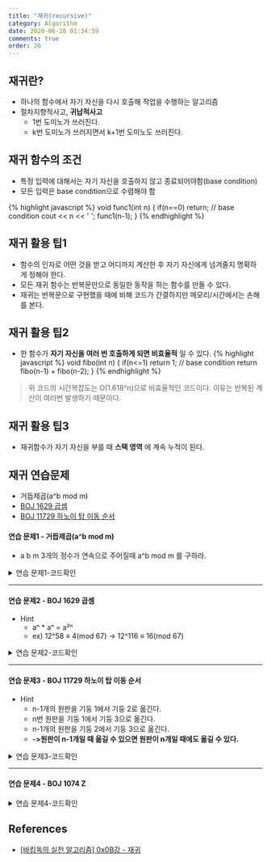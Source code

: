 ```yaml
---
title: "재귀(recursive)"
category: Algorithm
date: 2020-06-28 01:34:59
comments: true
order: 26
---
```


## 재귀란?
* 하나의 함수에서 자기 자신을 다시 호출해 작업을 수행하는 알고리즘
* 절차지향적사고, __귀납적사고__
  + 1번 도미노가 쓰러진다.
  + k번 도미노가 쓰러지면서 k+1번 도미노도 쓰러진다.

## 재귀 함수의 조건
* 특정 입력에 대해서는 자기 자신을 호출하지 않고 종료되어야함(base condition)
* 모든 입력은 base condition으로 수렴해야 함

{% highlight javascript %}
void func1(int n) {
    if(n==0) return; // base condition
    cout << n << ' ';
    func1(n-1);
}
{% endhighlight %}

## 재귀 활용 팁1
* 함수의 인자로 어떤 것을 받고 어디까지 계산한 후 자기 자신에게 넘겨줄지 명확하게 정해야 한다.
* 모든 재귀 함수는 반복문만으로 동일한 동작을 하는 함수를 만들 수 있다.
* 재귀는 반복문으로 구현했을 때에 비해 코드가 간결하지만 메모리/시간에서는 손해를 본다.

## 재귀 활용 팁2
* 한 함수가 __자기 자신을 여러 번 호출하게 되면 비효율적__ 일 수 있다.
{% highlight javascript %}
void fibo(int n) {
    if(n<=1) return 1; // base condition
    return fibo(n-1) + fibo(n-2);
}
{% endhighlight %}
> 위 코드의 시간복잡도는 O(1.618^n)으로 비효율적인 코드이다. 이유는 반복된 계산이 여러번 발생하기 때문이다.

## 재귀 활용 팁3
* 재귀함수가 자기 자신을 부를 때 __스택 영역__ 에 계속 누적이 된다.

## 재귀 연습문제
* 거듭제곱(a^b mod m)
* [BOJ 1629 곱셈](https://www.acmicpc.net/problem/1629)
* [BOJ 11729 하노이 탑 이동 순서](https://www.acmicpc.net/problem/11729)

#### 연습 문제1 - 거듭제곱(a^b mod m)
* a b m 3개의 정수가 연속으로 주어질때 a^b mod m 를 구하라.

<details><summary>연습 문제1-코드확인</summary>

{% highlight javascript %}
using ll = long long;
ll func1(ll a, ll b, ll m) {
    ll val = 1;
    while(b--) val = val * a % m;
    return val;
}
{% endhighlight %}

long long 타입을 하지 않는다면 int overflow가 발생할 수 있다.

따라서, a^b mod m 은 O(b)에 구할 수 있다.

</details>

<hr/>

#### 연습 문제2 - BOJ 1629 곱셈
* Hint
  + aⁿ * aⁿ = a²ⁿ
  + ex) 12^58 ≡ 4(mod 67) -> 12^116 ≡ 16(mod 67)
<details><summary>연습 문제2-코드확인</summary>

{% highlight javascript %}
#include <iostream>
using namespace std;
using ll = long long;

ll pow(ll a, ll b, ll c) {
    if(b==1) return a % c; // base condition
    ll val = pow(a, b/2, c);
    val = val * val % c;
    if(b%2 == 0) return val;
    return val * a % c;
}
int main(void) {
    ll a,b,c;
    cin >> a >> b >> c;
    cout << pow(a,b,c);
    return 0;
}
{% endhighlight %}

시간복잡도는 b가 절반씩 깎이기 때문에 O(logb) 이다.

</details>

<hr/>

#### 연습 문제3 - BOJ 11729 하노이 탑 이동 순서
* Hint
  + n-1개의 원판을 기둥 1에서 기둥 2로 옮긴다.
  + n번 원판을 기둥 1에서 기둥 3으로 옮긴다.
  + n-1개의 원판을 기둥 2에서 기둥 3으로 옮긴다.
  + __->원판이 n-1개일 때 옮길 수 있으면 원판이 n개일 때에도 옮길 수 있다.__
  
<details><summary>연습 문제3-코드확인</summary>

{% highlight javascript %}
#include <bits/stdc++.h>
using namespace std;
typedef pair<int,int> pi;

queue<pi> q;
int n;

void hanoi(int num, int from, int tmp, int to) {
    if(num == 1) {
        q.push({from, to});
    }
    else {
        hanoi(num-1, from, to, tmp);
        q.push({from, to});
        hanoi(num-1, tmp, from, to);
    }
}

int main() {
    cin.tie(nullptr);
    ios::sync_with_stdio(false);
    cin >> n;
    hanoi(n,1,2,3);

    cout << q.size() << "\n";
    while (!q.empty()) {
        cout << q.front().first << " " << q.front().second << "\n";
        q.pop();
    }
    return 0;
}
{% endhighlight %}

</details>

<hr/>


#### 연습 문제4 - BOJ 1074 Z
  
<details><summary>연습 문제4-코드확인</summary>

{% highlight javascript %}
#include <stdio.h>
#include <math.h>
using namespace std;
int N, r, c;
int cnt = 0;

void Z(int x, int y, int len) {
	if(x == r && y == c) {
		printf("%d", cnt);
		return ;	
	} 
	if(r < x + len && r >= x && c < y + len && c >= y) {
		Z(x ,y ,len/2);
		Z(x ,y + len/2 ,len/2);
		Z(x + len/2 ,y ,len/2);
		Z(x + len/2 ,y + len/2 ,len/2);
	} else {
		cnt += len * len;
	}
}
int main(void) {

	scanf("%d %d %d", &N, &r, &c);
	Z(0, 0, pow(2,N));
	return 0;
}
{% endhighlight %}

</details>

## References
* [[바킹독의 실전 알고리즘] 0x0B강 - 재귀](https://www.youtube.com/watch?v=8vDDJm5EewM)